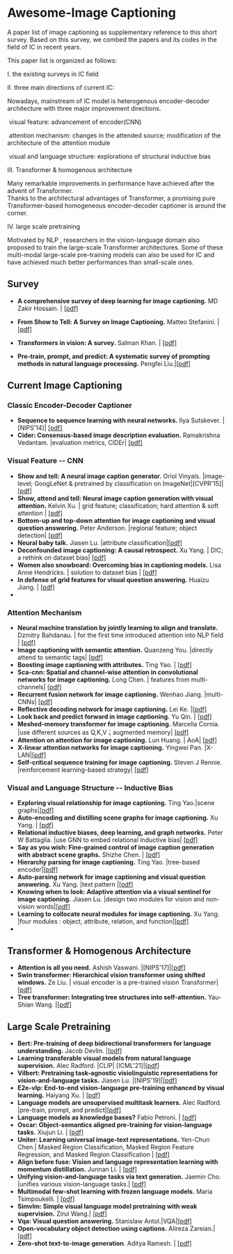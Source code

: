 # Awesome-Image Captioning
A paper list of image captioning as supplementary reference to this short survey. Based on this survey, we combed the papers and its codes in the field of IC in recent years.

This paper list is organized as follows:

Ⅰ. the existing surveys in IC field

Ⅱ. three main directions of current IC:

Nowadays, mainstream of IC model is heterogenous encoder-decoder architecture with three major improvement directions.

​		visual feature: advancement of encoder(CNN)

​		attention mechanism: changes in the attended source;  modification of  the architecture of the attention module

​		visual and language structure: explorations of structural inductive bias

Ⅲ. Transformer & homogenous architecture 

Many remarkable improvements in performance have achieved after the advent of Transformer.  
Thanks to the  architectural advantages  of Transformer, a promising pure Transformer-based homogeneous encoder-decoder captioner is around the corner.

Ⅳ. large scale pretraining

Motivated by NLP , researchers  in  the  vision-language  domain  also  proposed  to train  the  large-scale  Transformer  architectures.
Some of these multi-modal large-scale pre-training models can also be used for IC and have achieved much better performances than small-scale ones.

## Survey

- **A comprehensive survey of deep learning for image captioning.** MD  Zakir  Hossain. | [[pdf]](https://arxiv.org/pdf/1810.04020.pdf)

- **From Show to Tell: A Survey on Image Captioning.** Matteo Stefanini. | [[pdf]](https://arxiv.org/pdf/2107.06912.pdf)

- **Transformers in vision:  A survey.** Salman Khan. | [[pdf]](https://dl.acm.org/doi/pdf/10.1145/3505244)

- **Pre-train,  prompt,  and  predict:   A  systematic  survey  of prompting methods in natural language processing.** Pengfei Liu.|[[pdf]](https://arxiv.org/pdf/2107.13586.pdf)



## Current Image Captioning



### Classic Encoder-Decoder Captioner

- **Sequence to sequence learning with neural networks.** Ilya  Sutskever. | [NIPS'14]| [[pdf]](https://proceedings.neurips.cc/paper/2014/file/a14ac55a4f27472c5d894ec1c3c743d2-Paper.pdf)
- **Cider: Consensus-based  image  description  evaluation.** Ramakrishna Vedantam. |evaluation metrics, CIDEr| [[pdf]](https://openaccess.thecvf.com/content_cvpr_2015/papers/Vedantam_CIDEr_Consensus-Based_Image_2015_CVPR_paper.pdf)

### Visual Feature -- CNN

- **Show and tell: A neural image caption generator.** Oriol    Vinyals. |image-level; GoogLeNet & pretrained by classification on ImageNet|[CVPR'15]| [[pdf]](https://www.cv-foundation.org/openaccess/content_cvpr_2015/papers/Vinyals_Show_and_Tell_2015_CVPR_paper.pdf)
- **Show, attend and tell: Neural  image  caption  generation  with  visual  attention.** Kelvin   Xu. | grid feature; classification; hard attention & soft attention | [[pdf]](http://proceedings.mlr.press/v37/xuc15.pdf)
- **Bottom-up and top-down attention for image captioning and visual question answering.**  Peter Anderson. |regional feature; object detection| [[pdf]](https://openaccess.thecvf.com/content_cvpr_2018/papers/Anderson_Bottom-Up_and_Top-Down_CVPR_2018_paper.pdf)
- **Neural baby talk.**  Jiasen Lu. |attribute  classification|[[pdf]](https://openaccess.thecvf.com/content_cvpr_2018/papers/Lu_Neural_Baby_Talk_CVPR_2018_paper.pdf)
- **Deconfounded image captioning: A causal retrospect.** Xu Yang. | DIC; a rethink on dataset bias| [[pdf]](https://arxiv.org/pdf/2003.03923.pdf)
- **Women also snowboard:  Overcoming bias in captioning models.**  Lisa Anne Hendricks. | solution to dataset bias | [[pdf]](https://openaccess.thecvf.com/content_ECCV_2018/papers/Lisa_Anne_Hendricks_Women_also_Snowboard_ECCV_2018_paper.pdf)
- **In defense of grid features for visual question answering.** Huaizu  Jiang. | [[pdf]](https://openaccess.thecvf.com/content_CVPR_2020/papers/Jiang_In_Defense_of_Grid_Features_for_Visual_Question_Answering_CVPR_2020_paper.pdf)
- 

### Attention Mechanism

- **Neural  machine  translation by jointly learning to align and translate.** Dzmitry Bahdanau. | for the first time introduced attention into NLP field | [[pdf]](https://arxiv.org/pdf/1409.0473.pdf)
- **Image captioning with semantic attention.**  Quanzeng You. |directly attend to semantic tags| [[pdf]](https://openaccess.thecvf.com/content_cvpr_2016/papers/You_Image_Captioning_With_CVPR_2016_paper.pdf)
- **Boosting image captioning with attributes.** Ting Yao. | [[pdf]](https://openaccess.thecvf.com/content_ICCV_2017/papers/Yao_Boosting_Image_Captioning_ICCV_2017_paper.pdf)
- **Sca-cnn:  Spatial and channel-wise attention in convolutional networks  for  image  captioning.**  Long Chen. | features from multi-channels| [[pdf]](https://openaccess.thecvf.com/content_cvpr_2017/papers/Chen_SCA-CNN_Spatial_and_CVPR_2017_paper.pdf)
- **Recurrent fusion network for image captioning.**  Wenhao Jiang. |multi-CNNs| [[pdf]](https://openaccess.thecvf.com/content_ECCV_2018/papers/Wenhao_Jiang_Recurrent_Fusion_Network_ECCV_2018_paper.pdf)
- **Reflective decoding network for image  captioning.** Lei Ke. |[[pdf]](https://openaccess.thecvf.com/content_ICCV_2019/papers/Ke_Reflective_Decoding_Network_for_Image_Captioning_ICCV_2019_paper.pdf)
- **Look back and predict forward in image captioning.** Yu Qin. | [[pdf]](https://openaccess.thecvf.com/content_CVPR_2019/papers/Qin_Look_Back_and_Predict_Forward_in_Image_Captioning_CVPR_2019_paper.pdf)
- **Meshed-memory transformer for image captioning.**  Marcella   Cornia. |use different sources as Q,K,V；augmented memory| [[pdf]](https://openaccess.thecvf.com/content_CVPR_2020/papers/Cornia_Meshed-Memory_Transformer_for_Image_Captioning_CVPR_2020_paper.pdf)
- **Attention on attention for image captioning.** Lun Huang. | AoA| [[pdf]](https://openaccess.thecvf.com/content_ICCV_2019/papers/Huang_Attention_on_Attention_for_Image_Captioning_ICCV_2019_paper.pdf)
- **X-linear attention networks for image captioning.** Yingwei Pan. |X-LAN|[[pdf]](https://openaccess.thecvf.com/content_CVPR_2020/papers/Pan_X-Linear_Attention_Networks_for_Image_Captioning_CVPR_2020_paper.pdf)
- **Self-critical sequence training for image captioning.**  Steven  J  Rennie. |reinforcement learning-based strategy| [[pdf]](https://openaccess.thecvf.com/content_cvpr_2017/papers/Rennie_Self-Critical_Sequence_Training_CVPR_2017_paper.pdf)

### Visual and Language Structure -- Inductive Bias

- **Exploring  visual  relationship  for  image  captioning.**  Ting Yao.|scene graphs|[[pdf]](https://openaccess.thecvf.com/content_ECCV_2018/papers/Ting_Yao_Exploring_Visual_Relationship_ECCV_2018_paper.pdf)
- **Auto-encoding and distilling scene graphs for image captioning.** Xu  Yang. | [[pdf]](https://arxiv.org/pdf/1812.02378.pdf)
- **Relational inductive biases, deep learning, and graph networks.** Peter  W  Battaglia. |use GNN to embed relational inductive bias| [[pdf]](https://arxiv.org/pdf/1806.01261.pdf)
- **Say as you wish:  Fine-grained control of image caption generation with abstract scene graphs.**  Shizhe Chen. | [[pdf]](https://openaccess.thecvf.com/content_CVPR_2020/papers/Chen_Say_As_You_Wish_Fine-Grained_Control_of_Image_Caption_Generation_CVPR_2020_paper.pdf)
- **Hierarchy parsing for image captioning.**  Ting Yao. |tree-based encoder|[[pdf]](https://openaccess.thecvf.com/content_ICCV_2019/papers/Yao_Hierarchy_Parsing_for_Image_Captioning_ICCV_2019_paper.pdf)
- **Auto-parsing network for image captioning and visual question answering.**  Xu Yang. |text pattern |[[pdf]](https://openaccess.thecvf.com/content/ICCV2021/papers/Yang_Auto-Parsing_Network_for_Image_Captioning_and_Visual_Question_Answering_ICCV_2021_paper.pdf)
- **Knowing  when  to  look:  Adaptive attention via a visual sentinel for image captioning.** Jiasen  Lu. |design two modules for vision and non-vision words|[[pdf]](https://openaccess.thecvf.com/content_cvpr_2017/papers/Lu_Knowing_When_to_CVPR_2017_paper.pdf)
- **Learning to collocate neural modules for image captioning.** Xu Yang. |four modules : object, attribute, relation, and function|[[pdf]](https://openaccess.thecvf.com/content_ICCV_2019/papers/Yang_Learning_to_Collocate_Neural_Modules_for_Image_Captioning_ICCV_2019_paper.pdf)
- 

## Transformer & Homogenous Architecture

-  **Attention is all you need.** Ashish Vaswani. |[NIPS'17]|[[pdf]](https://proceedings.neurips.cc/paper/2017/file/3f5ee243547dee91fbd053c1c4a845aa-Paper.pdf)
-  **Swin transformer:  Hierarchical vision transformer using shifted windows.** Ze Liu. | visual encoder is a pre-trained vision Transformer| [[pdf]](https://openaccess.thecvf.com/content/ICCV2021/papers/Liu_Swin_Transformer_Hierarchical_Vision_Transformer_Using_Shifted_Windows_ICCV_2021_paper.pdf)
-  **Tree transformer: Integrating tree structures into self-attention.** Yau-Shian Wang. |[[pdf]](https://arxiv.org/pdf/1909.06639.pdf)

## Large Scale Pretraining

- **Bert:  Pre-training  of deep bidirectional transformers for language understanding.** Jacob  Devlin. |[[pdf]](https://arxiv.org/pdf/1810.04805.pdf)
- **Learning  transferable  visual  models  from  natural  language  supervision.** Alec Radford. |CLIP| [ICML'21]|[[pdf]](https://arxiv.org/pdf/2103.00020.pdf)
- **Vilbert: Pretraining  task-agnostic  visiolinguistic representations for vision-and-language tasks.** Jiasen Lu. |[NIPS'19]|[[pdf]](https://proceedings.neurips.cc/paper/2019/file/c74d97b01eae257e44aa9d5bade97baf-Paper.pdf)
- **E2e-vlp: End-to-end vision-language pre-training enhanced by visual learning.** Haiyang Xu. | [[pdf]](https://arxiv.org/pdf/2106.01804.pdf)
- **Language  models  are  unsupervised  multitask  learners.** Alec  Radford. |pre-train,  prompt,  and  predict|[[pdf]](http://www.persagen.com/files/misc/radford2019language.pdf)
- **Language  models  as knowledge  bases?** Fabio Petroni. | [[pdf]](https://arxiv.org/pdf/1909.01066.pdf)
- **Oscar:  Object-semantics aligned pre-training for vision-language tasks.** Xiujun Li. | [[pdf]](http://www.ecva.net/papers/eccv_2020/papers_ECCV/papers/123750120.pdf)
- **Uniter: Learning universal image-text representations.** Yen-Chun Chen.| Masked  Region  Classification, Masked Region Feature Regression, and Masked Region Classification | [[pdf]](https://www.researchgate.net/profile/Linjie-Li-6/publication/336084110_UNITER_Learning_UNiversal_Image-TExt_Representations/links/5e14ea4da6fdcc2837619f52/UNITER-Learning-UNiversal-Image-TExt-Representations.pdf)
- **Align  before  fuse: Vision and  language  representation  learning  with  momentum distillation.** Junnan Li. | [[pdf]](https://proceedings.neurips.cc/paper/2021/file/505259756244493872b7709a8a01b536-Paper.pdf)
- **Unifying vision-and-language tasks via text generation.**  Jaemin Cho. |unifies various vision-language tasks.| [[pdf]](http://proceedings.mlr.press/v139/cho21a/cho21a.pdf)
- **Multimodal  few-shot  learning  with  frozen language models.** Maria Tsimpoukelli. | [[pdf]](https://proceedings.neurips.cc/paper/2021/file/01b7575c38dac42f3cfb7d500438b875-Paper.pdf)
-  **Simvlm: Simple visual language model pretraining with weak supervision.** Zirui Wang.| [[pdf]](https://arxiv.org/pdf/2108.10904.pdf)
- **Vqa: Visual question answering.**  Stanislaw Antol.|VQA|[[pdf]](https://openaccess.thecvf.com/content_iccv_2015/papers/Antol_VQA_Visual_Question_ICCV_2015_paper.pdf)
- **Open-vocabulary object detection using captions.**  Alireza Zareian.| [[pdf]](https://openaccess.thecvf.com/content/CVPR2021/papers/Zareian_Open-Vocabulary_Object_Detection_Using_Captions_CVPR_2021_paper.pdf)
- **Zero-shot text-to-image generation**. Aditya Ramesh. | [[pdf]](http://proceedings.mlr.press/v139/ramesh21a/ramesh21a.pdf)


